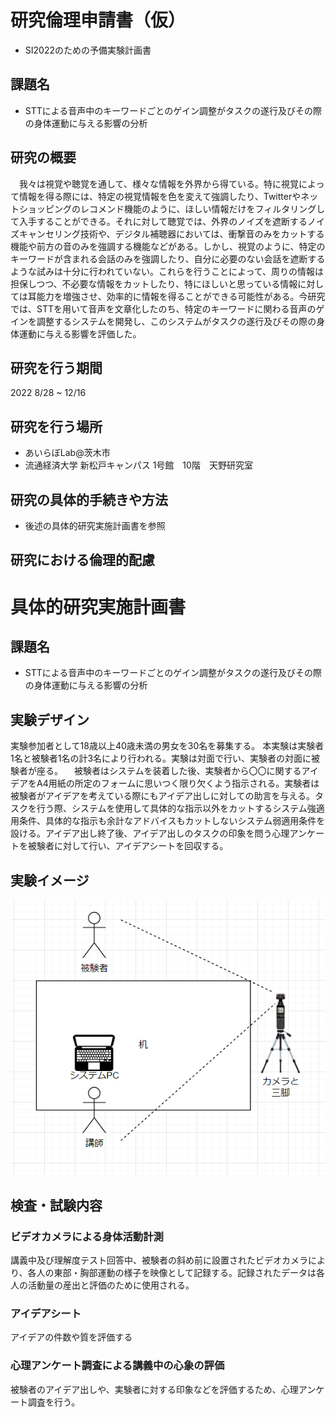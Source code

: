 # 研究倫理申請書（仮）
- SI2022のための予備実験計画書
## 課題名
- STTによる音声中のキーワードごとのゲイン調整がタスクの遂行及びその際の身体運動に与える影響の分析
## 研究の概要
　我々は視覚や聴覚を通して、様々な情報を外界から得ている。特に視覚によって情報を得る際には、特定の視覚情報を色を変えて強調したり、Twitterやネットショッピングのレコメンド機能のように、ほしい情報だけをフィルタリングして入手することができる。それに対して聴覚では、外界のノイズを遮断するノイズキャンセリング技術や、デジタル補聴器においては、衝撃音のみをカットする機能や前方の音のみを強調する機能などがある。しかし、視覚のように、特定のキーワードが含まれる会話のみを強調したり、自分に必要のない会話を遮断するような試みは十分に行われていない。これらを行うことによって、周りの情報は担保しつつ、不必要な情報をカットしたり、特にほしいと思っている情報に対しては耳能力を増強させ、効率的に情報を得ることができる可能性がある。今研究では、STTを用いて音声を文章化したのち、特定のキーワードに関わる音声のゲインを調整するシステムを開発し、このシステムがタスクの遂行及びその際の身体運動に与える影響を評価した。
## 研究を行う期間
 2022 8/28 ~ 12/16
## 研究を行う場所
- あいらぼLab@茨木市
- 流通経済大学 新松戸キャンパス 1号館　10階　天野研究室
## 研究の具体的手続きや方法
- 後述の具体的研究実施計画書を参照
## 研究における倫理的配慮

# 具体的研究実施計画書
## 課題名
- STTによる音声中のキーワードごとのゲイン調整がタスクの遂行及びその際の身体運動に与える影響の分析
## 実験デザイン
実験参加者として18歳以上40歳未満の男女を30名を募集する。
本実験は実験者1名と被験者1名の計3名により行われる。実験は対面で行い、実験者の対面に被験者が座る。
　被験者はシステムを装着した後、実験者から〇〇に関するアイデアをA4用紙の所定のフォームに思いつく限り欠くよう指示される。実験者は被験者がアイデアを考えている際にもアイデア出しに対しての助言を与える。タスクを行う際、システムを使用して具体的な指示以外をカットするシステム強適用条件、具体的な指示も余計なアドバイスもカットしないシステム弱適用条件を設ける。アイデア出し終了後、アイデア出しのタスクの印象を問う心理アンケートを被験者に対して行い、アイデアシートを回収する。
## 実験イメージ
 ![picture 1](../../../images/35559ca918c64ea35e5f597b943ad66cd4037c562203c462beb3a38598c94bd2.png)  


## 検査・試験内容
### ビデオカメラによる身体活動計測
講義中及び理解度テスト回答中、被験者の斜め前に設置されたビデオカメラにより、各人の東部・胸部運動の様子を映像として記録する。記録されたデータは各人の活動量の産出と評価のために使用される。
### アイデアシート
アイデアの件数や質を評価する
### 心理アンケート調査による講義中の心象の評価
被験者のアイデア出しや、実験者に対する印象などを評価するため、心理アンケート調査を行う。


